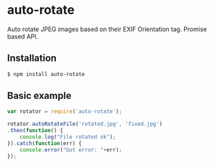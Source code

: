 # auto-rotate
Auto rotate JPEG images based on their EXIF Orientation tag. Promise based API.


## Installation

```bash
$ npm install auto-rotate
```


## Basic example

```Javascript
var rotator = require('auto-rotate');

rotator.autoRotateFile('rotated.jpg', 'fixed.jpg')
.then(function() {
    console.log("File rotated ok");
}).catch(function(err) {
    console.error("Got error: "+err);
});
```
